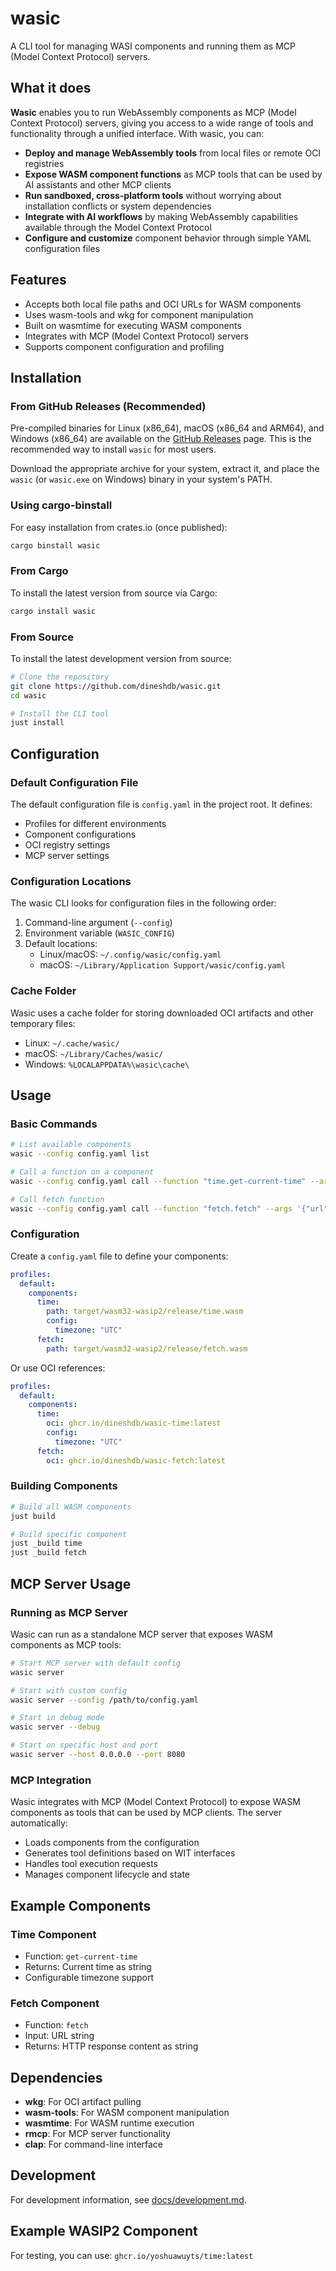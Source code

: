 # wasic

A CLI tool for managing WASI components and running them as MCP (Model Context
Protocol) servers.

## What it does

**Wasic** enables you to run WebAssembly components as MCP (Model Context
Protocol) servers, giving you access to a wide range of tools and functionality
through a unified interface. With wasic, you can:

- **Deploy and manage WebAssembly tools** from local files or remote OCI
  registries
- **Expose WASM component functions** as MCP tools that can be used by AI
  assistants and other MCP clients
- **Run sandboxed, cross-platform tools** without worrying about installation
  conflicts or system dependencies
- **Integrate with AI workflows** by making WebAssembly capabilities available
  through the Model Context Protocol
- **Configure and customize** component behavior through simple YAML
  configuration files

## Features

- Accepts both local file paths and OCI URLs for WASM components
- Uses wasm-tools and wkg for component manipulation
- Built on wasmtime for executing WASM components
- Integrates with MCP (Model Context Protocol) servers
- Supports component configuration and profiling

## Installation

### From GitHub Releases (Recommended)

Pre-compiled binaries for Linux (x86_64), macOS (x86_64 and ARM64), and Windows
(x86_64) are available on the
[GitHub Releases](https://github.com/dineshdb/wasic/releases) page. This is the
recommended way to install `wasic` for most users.

Download the appropriate archive for your system, extract it, and place the
`wasic` (or `wasic.exe` on Windows) binary in your system's PATH.

### Using cargo-binstall

For easy installation from crates.io (once published):

```bash
cargo binstall wasic
```

### From Cargo

To install the latest version from source via Cargo:

```bash
cargo install wasic
```

### From Source

To install the latest development version from source:

```bash
# Clone the repository
git clone https://github.com/dineshdb/wasic.git
cd wasic

# Install the CLI tool
just install
```

## Configuration

### Default Configuration File

The default configuration file is `config.yaml` in the project root. It defines:

- Profiles for different environments
- Component configurations
- OCI registry settings
- MCP server settings

### Configuration Locations

The wasic CLI looks for configuration files in the following order:

1. Command-line argument (`--config`)
2. Environment variable (`WASIC_CONFIG`)
3. Default locations:
   - Linux/macOS: `~/.config/wasic/config.yaml`
   - macOS: `~/Library/Application Support/wasic/config.yaml`

### Cache Folder

Wasic uses a cache folder for storing downloaded OCI artifacts and other
temporary files:

- Linux: `~/.cache/wasic/`
- macOS: `~/Library/Caches/wasic/`
- Windows: `%LOCALAPPDATA%\wasic\cache\`

## Usage

### Basic Commands

```bash
# List available components
wasic --config config.yaml list

# Call a function on a component
wasic --config config.yaml call --function "time.get-current-time" --args "{}"

# Call fetch function
wasic --config config.yaml call --function "fetch.fetch" --args '{"url":"https://httpbin.org/get"}'
```

### Configuration

Create a `config.yaml` file to define your components:

```yaml
profiles:
  default:
    components:
      time:
        path: target/wasm32-wasip2/release/time.wasm
        config:
          timezone: "UTC"
      fetch:
        path: target/wasm32-wasip2/release/fetch.wasm
```

Or use OCI references:

```yaml
profiles:
  default:
    components:
      time:
        oci: ghcr.io/dineshdb/wasic-time:latest
        config:
          timezone: "UTC"
      fetch:
        oci: ghcr.io/dineshdb/wasic-fetch:latest
```

### Building Components

```bash
# Build all WASM components
just build

# Build specific component
just _build time
just _build fetch
```

## MCP Server Usage

### Running as MCP Server

Wasic can run as a standalone MCP server that exposes WASM components as MCP
tools:

```bash
# Start MCP server with default config
wasic server

# Start with custom config
wasic server --config /path/to/config.yaml

# Start in debug mode
wasic server --debug

# Start on specific host and port
wasic server --host 0.0.0.0 --port 8080
```

### MCP Integration

Wasic integrates with MCP (Model Context Protocol) to expose WASM components as
tools that can be used by MCP clients. The server automatically:

- Loads components from the configuration
- Generates tool definitions based on WIT interfaces
- Handles tool execution requests
- Manages component lifecycle and state

## Example Components

### Time Component

- Function: `get-current-time`
- Returns: Current time as string
- Configurable timezone support

### Fetch Component

- Function: `fetch`
- Input: URL string
- Returns: HTTP response content as string

## Dependencies

- **wkg**: For OCI artifact pulling
- **wasm-tools**: For WASM component manipulation
- **wasmtime**: For WASM runtime execution
- **rmcp**: For MCP server functionality
- **clap**: For command-line interface

## Development

For development information, see [docs/development.md](docs/development.md).

## Example WASIP2 Component

For testing, you can use: `ghcr.io/yoshuawuyts/time:latest`
